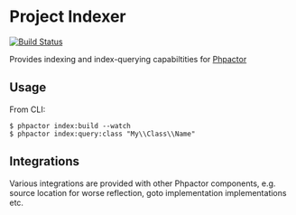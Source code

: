Project Indexer
===============

[![Build Status](https://travis-ci.org/phpactor/indexer-extension.svg?branch=master)](https://travis-ci.org/phpactor/indexer-extension)

Provides indexing and index-querying capabiltities for [Phpactor](https://github.com/phpactor/phpactor)

Usage
-----

From CLI:

```
$ phpactor index:build --watch
$ phpactor index:query:class "My\\Class\\Name"
```

Integrations
------------

Various integrations are provided with other Phpactor components, e.g. source location for worse reflection, goto implementation implementations etc.
